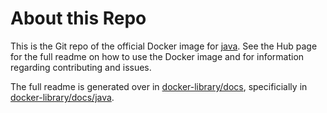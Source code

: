 # About this Repo

This is the Git repo of the official Docker image for [java](https://registry.hub.docker.com/_/java/). See the
Hub page for the full readme on how to use the Docker image and for information
regarding contributing and issues.

The full readme is generated over in [docker-library/docs](https://github.com/docker-library/docs),
specificially in [docker-library/docs/java](https://github.com/docker-library/docs/tree/master/java).
